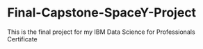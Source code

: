 # Final-Capstone-SpaceY-Project

This is the final project for my IBM Data Science for Professionals Certificate
